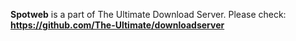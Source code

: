 **Spotweb** is a part of The Ultimate Download Server. Please check: **https://github.com/The-Ultimate/downloadserver**
